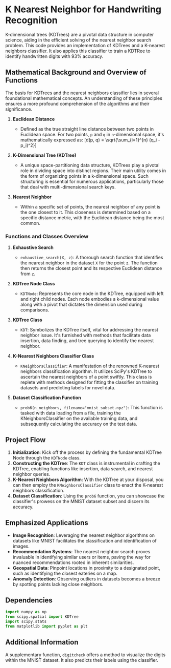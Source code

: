 # K Nearest Neighbor for Handwriting Recognition

K-dimensional trees (KDTrees) are a pivotal data structure in computer science, aiding in the efficient solving of the nearest neighbor search problem. This code provides an implementation of KDTrees and a K-nearest neighbors classifier. It also applies this classifier to train a KDTRee to identify handwritten digits with 93% accuracy.

## Mathematical Background and Overview of Functions

The basis for KDTrees and the nearest neighbors classifier lies in several foundational mathematical concepts. An understanding of these principles ensures a more profound comprehension of the algorithms and their significance.

1. **Euclidean Distance**
    - Defined as the true straight line distance between two points in Euclidean space. For two points, `p` and `q` in `n`-dimensional space, it's mathematically expressed as:
    \[d(p, q) = \sqrt{\sum_{i=1}^{n} (q_i - p_i)^2}\]

2. **K-Dimensional Tree (KDTree)**
    - A unique space-partitioning data structure, KDTrees play a pivotal role in dividing space into distinct regions. Their main utility comes in the form of organizing points in a k-dimensional space. Such structuring is essential for numerous applications, particularly those that deal with multi-dimensional search keys.

3. **Nearest Neighbor**
    - Within a specific set of points, the nearest neighbor of any point is the one closest to it. This closeness is determined based on a specific distance metric, with the Euclidean distance being the most common.

### Functions and Classes Overview

1. **Exhaustive Search**
    - `exhaustive_search(X, z)`: A thorough search function that identifies the nearest neighbor in the dataset `X` for the point `z`. The function then returns the closest point and its respective Euclidean distance from `z`.

2. **KDTree Node Class**
    - `KDTNode`: Represents the core node in the KDTree, equipped with left and right child nodes. Each node embodies a k-dimensional value along with a pivot that dictates the dimension used during comparisons.

3. **KDTree Class**
    - `KDT`: Symbolizes the KDTree itself, vital for addressing the nearest neighbor issue. It's furnished with methods that facilitate data insertion, data finding, and tree querying to identify the nearest neighbor.

4. **K-Nearest Neighbors Classifier Class**
    - `KNeighborsClassifier`: A manifestation of the renowned K-nearest neighbors classification algorithm. It utilizes SciPy's KDTree to ascertain the nearest neighbors of a point swiftly. This class is replete with methods designed for fitting the classifier on training datasets and predicting labels for novel data.

5. **Dataset Classification Function**
    - `prob6(n_neighbors, filename="mnist_subset.npz")`: This function is tasked with data loading from a file, training the KNeighborsClassifier on the available training data, and subsequently calculating the accuracy on the test data.

## Project Flow

1. **Initialization**: Kick off the process by defining the fundamental KDTree Node through the `KDTNode` class.
2. **Constructing the KDTree**: The `KDT` class is instrumental in crafting the KDTree, enabling functions like insertion, data search, and nearest neighbor queries.
3. **K-Nearest Neighbors Algorithm**: With the KDTree at your disposal, you can then employ the `KNeighborsClassifier` class to enact the K-nearest neighbors classification.
4. **Dataset Classification**: Using the `prob6` function, you can showcase the classifier's prowess on the MNIST dataset subset and discern its accuracy.

## Emphasized Applications

- **Image Recognition**: Leveraging the nearest neighbor algorithms on datasets like MNIST facilitates the classification and identification of images.
- **Recommendation Systems**: The nearest neighbor search proves invaluable in identifying similar users or items, paving the way for nuanced recommendations rooted in inherent similarities.
- **Geospatial Data**: Pinpoint locations in proximity to a designated point, such as identifying the closest eateries on a map.
- **Anomaly Detection**: Observing outliers in datasets becomes a breeze by spotting points lacking close neighbors.

## Dependencies

```python 
import numpy as np
from scipy.spatial import KDTree
import scipy.stats
from matplotlib import pyplot as plt
```


## Additional Information

A supplementary function, `digitcheck` offers a method to visualize the digits within the MNIST dataset. It also predicts their labels using the classifier.
```